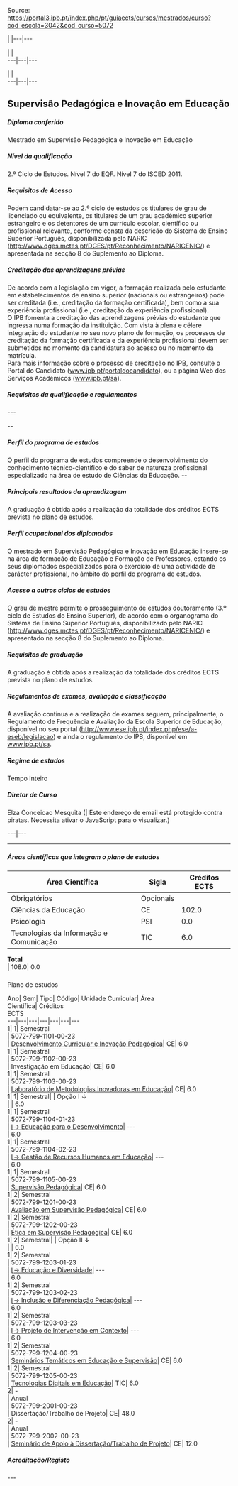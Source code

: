 Source: https://portal3.ipb.pt/index.php/pt/guiaects/cursos/mestrados/curso?cod_escola=3042&cod_curso=5072

| |---|---  
  
| |   
---|---|---  
  
| |   
---|---|---  
  
  

## Supervisão Pedagógica e Inovação em Educação

  

##### Diploma conferido

Mestrado em Supervisão Pedagógica e Inovação em Educação  
  

##### Nível da qualificação

2.º Ciclo de Estudos. Nível 7 do EQF. Nível 7 do ISCED 2011.  
  

##### Requisitos de Acesso

Podem candidatar-se ao 2.º ciclo de estudos os titulares de grau de licenciado
ou equivalente, os titulares de um grau académico superior estrangeiro e os
detentores de um currículo escolar, científico ou profissional relevante,
conforme consta da descrição do Sistema de Ensino Superior Português,
disponibilizada pelo NARIC
(http://www.dges.mctes.pt/DGES/pt/Reconhecimento/NARICENIC/) e apresentada na
secção 8 do Suplemento ao Diploma.  
  

##### Creditação das aprendizagens prévias

De acordo com a legislação em vigor, a formação realizada pelo estudante em
estabelecimentos de ensino superior (nacionais ou estrangeiros) pode ser
creditada (i.e., creditação da formação certificada), bem como a sua
experiência profissional (i.e., creditação da experiência profissional).  
O IPB fomenta a creditação das aprendizagens prévias do estudante que ingressa
numa formação da instituição. Com vista à plena e célere integração do
estudante no seu novo plano de formação, os processos de creditação da
formação certificada e da experiência profissional devem ser submetidos no
momento da candidatura ao acesso ou no momento da matrícula.  
Para mais informação sobre o processo de creditação no IPB, consulte o Portal
do Candidato (www.ipb.pt/portaldocandidato), ou a página Web dos Serviços
Académicos (www.ipb.pt/sa).  
  

##### Requisitos da qualificação e regulamentos

\---  
  
\--  
  

##### Perfil do programa de estudos

O perfil do programa de estudos compreende o desenvolvimento do conhecimento
técnico-científico e do saber de natureza profissional especializado na área
de estudo de Ciências da Educação. --  
  

##### Principais resultados da aprendizagem

A graduação é obtida após a realização da totalidade dos créditos ECTS
prevista no plano de estudos.  
  

##### Perfil ocupacional dos diplomados

O mestrado em Supervisão Pedagógica e Inovação em Educação insere-se na área
de formação de Educação e Formação de Professores, estando os seus diplomados
especializados para o exercício de uma actividade de carácter profissional, no
âmbito do perfil do programa de estudos.  
  

##### Acesso a outros ciclos de estudos

O grau de mestre permite o prosseguimento de estudos doutoramento (3.º ciclo
de Estudos do Ensino Superior), de acordo com o organograma do Sistema de
Ensino Superior Português, disponibilizado pelo NARIC
(http://www.dges.mctes.pt/DGES/pt/Reconhecimento/NARICENIC/) e apresentado na
secção 8 do Suplemento ao Diploma.  
  

##### Requisitos de graduação

A graduação é obtida após a realização da totalidade dos créditos ECTS
prevista no plano de estudos.  
  

##### Regulamentos de exames, avaliação e classificação

A avaliação contínua e a realização de exames seguem, principalmente, o
Regulamento de Frequência e Avaliação da Escola Superior de Educação,
disponível no seu portal
(http://www.ese.ipb.pt/index.php/ese/a-eseb/legislacao) e ainda o regulamento
do IPB, disponível em www.ipb.pt/sa.  
  

##### Regime de estudos

Tempo Inteiro  
  

##### Diretor de Curso

Elza Conceicao Mesquita (| Este endereço de email está protegido contra
piratas. Necessita ativar o JavaScript para o visualizar.)  
  
---|---  
  
* * *

  

##### Áreas científicas que integram o plano de estudos

Área Científica| Sigla| Créditos ECTS  
---|---|---  
Obrigatórios| Opcionais  
Ciências da Educação| CE| 102.0| 6.0  
Psicologia| PSI| 0.0| 6.0  
Tecnologias da Informação e Comunicação| TIC| 6.0| 0.0  
**Total**  
| 108.0| 0.0  
  
#####  
Plano de estudos

Ano| Sem| Tipo| Código| Unidade Curricular| Área  
Científica| Créditos  
ECTS  
---|---|---|---|---|---|---  
1| 1|  Semestral  
|  5072-799-1101-00-23  
| [Desenvolvimento Curricular e Inovação
Pedagógica](https://guiaects.ipb.pt/GuiaEcts/PdfService?cod_escola=3042&cod_curso=5072&n_plano=799&n_disciplina=1101&n_opcao=0&ano_lect=2023&locale=1
"Desenvolvimento Curricular e Inovação Pedagógica")| CE| 6.0  
1| 1|  Semestral  
|  5072-799-1102-00-23  
| Investigação em Educação| CE| 6.0  
1| 1|  Semestral  
|  5072-799-1103-00-23  
| [Laboratório de Metodologias Inovadoras em
Educação](https://guiaects.ipb.pt/GuiaEcts/PdfService?cod_escola=3042&cod_curso=5072&n_plano=799&n_disciplina=1103&n_opcao=0&ano_lect=2023&locale=1
"Laboratório de Metodologias Inovadoras em Educação")| CE| 6.0  
1| 1| Semestral| | Opção I ↓  
| | 6.0  
1| 1|  Semestral  
|  5072-799-1104-01-23  
| [ ⌊→ Educação para o
Desenvolvimento](https://guiaects.ipb.pt/GuiaEcts/PdfService?cod_escola=3042&cod_curso=5072&n_plano=799&n_disciplina=1104&n_opcao=1&ano_lect=2023&locale=1
"Opção I")| \---  
| 6.0  
1| 1|  Semestral  
|  5072-799-1104-02-23  
| [ ⌊→ Gestão de Recursos Humanos em
Educação](https://guiaects.ipb.pt/GuiaEcts/PdfService?cod_escola=3042&cod_curso=5072&n_plano=799&n_disciplina=1104&n_opcao=2&ano_lect=2023&locale=1
"Opção I")| \---  
| 6.0  
1| 1|  Semestral  
|  5072-799-1105-00-23  
| [Supervisão
Pedagógica](https://guiaects.ipb.pt/GuiaEcts/PdfService?cod_escola=3042&cod_curso=5072&n_plano=799&n_disciplina=1105&n_opcao=0&ano_lect=2023&locale=1
"Supervisão Pedagógica")| CE| 6.0  
1| 2|  Semestral  
|  5072-799-1201-00-23  
| [Avaliação em Supervisão
Pedagógica](https://guiaects.ipb.pt/GuiaEcts/PdfService?cod_escola=3042&cod_curso=5072&n_plano=799&n_disciplina=1201&n_opcao=0&ano_lect=2023&locale=1
"Avaliação em Supervisão Pedagógica")| CE| 6.0  
1| 2|  Semestral  
|  5072-799-1202-00-23  
| [Ética em Supervisão
Pedagógica](https://guiaects.ipb.pt/GuiaEcts/PdfService?cod_escola=3042&cod_curso=5072&n_plano=799&n_disciplina=1202&n_opcao=0&ano_lect=2023&locale=1
"Ética em Supervisão Pedagógica")| CE| 6.0  
1| 2| Semestral| | Opção II ↓  
| | 6.0  
1| 2|  Semestral  
|  5072-799-1203-01-23  
| [ ⌊→ Educação e
Diversidade](https://guiaects.ipb.pt/GuiaEcts/PdfService?cod_escola=3042&cod_curso=5072&n_plano=799&n_disciplina=1203&n_opcao=1&ano_lect=2023&locale=1
"Opção II")| \---  
| 6.0  
1| 2|  Semestral  
|  5072-799-1203-02-23  
| [ ⌊→ Inclusão e Diferenciação
Pedagógica](https://guiaects.ipb.pt/GuiaEcts/PdfService?cod_escola=3042&cod_curso=5072&n_plano=799&n_disciplina=1203&n_opcao=2&ano_lect=2023&locale=1
"Opção II")| \---  
| 6.0  
1| 2|  Semestral  
|  5072-799-1203-03-23  
| [ ⌊→ Projeto de Intervenção em
Contexto](https://guiaects.ipb.pt/GuiaEcts/PdfService?cod_escola=3042&cod_curso=5072&n_plano=799&n_disciplina=1203&n_opcao=3&ano_lect=2023&locale=1
"Opção II")| \---  
| 6.0  
1| 2|  Semestral  
|  5072-799-1204-00-23  
| [Seminários Temáticos em Educação e
Supervisão](https://guiaects.ipb.pt/GuiaEcts/PdfService?cod_escola=3042&cod_curso=5072&n_plano=799&n_disciplina=1204&n_opcao=0&ano_lect=2023&locale=1
"Seminários Temáticos em Educação e Supervisão")| CE| 6.0  
1| 2|  Semestral  
|  5072-799-1205-00-23  
| [Tecnologias Digitais em
Educação](https://guiaects.ipb.pt/GuiaEcts/PdfService?cod_escola=3042&cod_curso=5072&n_plano=799&n_disciplina=1205&n_opcao=0&ano_lect=2023&locale=1
"Tecnologias Digitais em Educação")| TIC| 6.0  
2| -  
|  Anual  
|  5072-799-2001-00-23  
| Dissertação/Trabalho de Projeto| CE| 48.0  
2| -  
|  Anual  
|  5072-799-2002-00-23  
| [Seminário de Apoio à Dissertação/Trabalho de
Projeto](https://guiaects.ipb.pt/GuiaEcts/PdfService?cod_escola=3042&cod_curso=5072&n_plano=799&n_disciplina=2002&n_opcao=0&ano_lect=2023&locale=1
"Seminário de Apoio à Dissertação/Trabalho de Projeto")| CE| 12.0  
  

##### Acreditação/Registo

\---  

  
  
  
